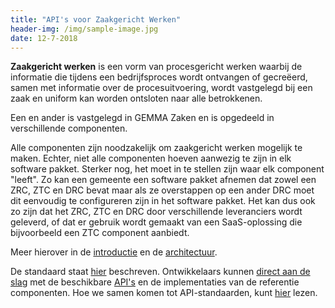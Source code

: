 ```yaml
---
title: "API's voor Zaakgericht Werken"
header-img: /img/sample-image.jpg
date: 12-7-2018
---
```


**Zaakgericht werken** is een vorm van procesgericht werken waarbij de 
informatie die tijdens een bedrijfsproces wordt ontvangen of gecreëerd, samen 
met informatie over de procesuitvoering, wordt vastgelegd bij een zaak en 
uniform kan worden ontsloten naar alle betrokkenen.

Een en ander is vastgelegd in GEMMA Zaken en is opgedeeld in verschillende 
componenten.

Alle componenten zijn noodzakelijk om zaakgericht werken mogelijk te maken. 
Echter, niet alle componenten hoeven aanwezig te zijn in elk software pakket. 
Sterker nog, het moet in te stellen zijn waar elk component "leeft". Zo kan een 
gemeente een software pakket afnemen dat zowel een ZRC, ZTC en DRC bevat maar 
als ze overstappen op een ander DRC moet dit eenvoudig te configureren zijn in 
het software pakket. Het kan dus ook zo zijn dat het ZRC, ZTC en DRC door 
verschillende leveranciers wordt geleverd, of dat er gebruik wordt gemaakt van 
een SaaS-oplossing die bijvoorbeeld een ZTC component aanbiedt.

Meer hierover in de [introductie](introductie/index) en de 
[architectuur](architectuur/index).

De standaard staat [hier](/standaard/standaard) beschreven. Ontwikkelaars
kunnen [direct aan de slag](ontwikkelaars/aan-de-slag) met de beschikbare 
[API's](standaard/apis/index) en de implementaties van de referentie componenten. 
Hoe we samen komen tot API-standaarden, kunt [hier](community/bijdragen) lezen.
